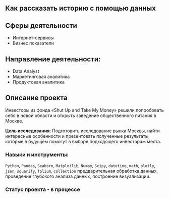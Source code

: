 ## Как рассказать историю с помощью данных

## Сферы деятельности
* Интернет-сервисы
* Бизнес показатели

## Направление деятельности:
- Data Analyst
- Маркетинговая аналитика
- Продуктовая аналитика

## Описание проекта

Инвесторы из фонда «Shut Up and Take My Money» решили попробовать себя в новой области и открыть заведение общественного питания в Москве.

**Цель исследования**:
Подготовить исследование рынка Москвы, найти интересные особенности и презентовать полученные результаты, которые в будущем помогут в выборе подходящего инвесторам места.

### Навыки и инструменты:
`Python`, `Pandas`, `Seaborn`, `Matplotlib`, `Numpy`, `Scipy`, `datetime`, `math`, `plotly`, `json`, `squarify`, `folium`, `collection`
предварительная обработка данных, проведение глубокого анализа данных, построение визуализации.

### Статус проекта - в процессе
